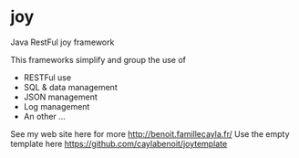# joy
Java RestFul joy framework

This frameworks simplify and group the use of
* RESTFul use
* SQL & data management
* JSON management
* Log management
* An other ...

See my web site here for more http://benoit.famillecayla.fr/
Use the empty template here https://github.com/caylabenoit/joytemplate
